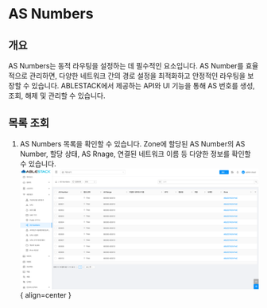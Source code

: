 
# AS Numbers

## 개요
AS Numbers는 동적 라우팅을 설정하는 데 필수적인 요소입니다. AS Number를 효율적으로 관리하면, 다양한 네트워크 간의 경로 설정을 최적화하고 안정적인 라우팅을 보장할 수 있습니다. ABLESTACK에서 제공하는 API와 UI 기능을 통해 AS 번호를 생성, 조회, 해제 및 관리할 수 있습니다.

## 목록 조회

1. AS Numbers 목록을 확인할 수 있습니다.
    Zone에 할당된 AS Number의 AS Number, 할당 상태, AS Rnage, 연결된 네트워크 이름 등 다양한 정보를 확인할 수 있습니다.
    ![AS Numbers 목록 조회](../../assets/images/admin-guide/mold/network/asnumbers/asnumber-list.png){ align=center }
